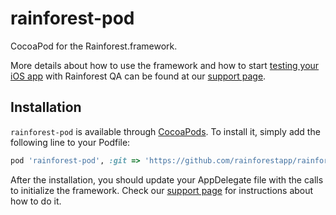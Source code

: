 # rainforest-pod

CocoaPod for the Rainforest.framework.

More details about how to use the framework and how to start [testing your iOS app](https://www.rainforestqa.com/product/mobile-app-testing/) with Rainforest QA can be found at our [support page](https://intercom.help/rainforest/mobile-testing/ios/testing-native-ios-applications-on-a-real-device).


## Installation

`rainforest-pod` is available through [CocoaPods](https://cocoapods.org/). To install it, simply add the following line to your Podfile:

```ruby
pod 'rainforest-pod', :git => 'https://github.com/rainforestapp/rainforest-pod.git'
```

After the installation, you should update your AppDelegate file with the calls to initialize the framework. Check our [support page](http://support.rainforestqa.com/hc/en-us/articles/222170227-Testing-your-Native-iOS-Applications) for instructions about how to do it.
